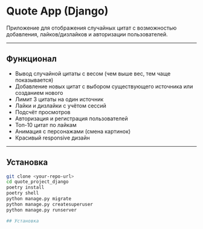 # Quote App (Django)

Приложение для отображения случайных цитат с возможностью добавления, лайков/дизлайков и авторизации пользователей.

---

## Функционал

- Вывод случайной цитаты с весом (чем выше вес, тем чаще показывается)
- Добавление новых цитат с выбором существующего источника или созданием нового
- Лимит 3 цитаты на один источник
- Лайки и дизлайки с учётом сессий
- Подсчёт просмотров
- Авторизация и регистрация пользователей
- Топ-10 цитат по лайкам
- Анимация с персонажами (смена картинок)
- Красивый responsive дизайн

---

## Установка

```bash
git clone <your-repo-url>
cd quote_project_django
poetry install
poetry shell
python manage.py migrate
python manage.py createsuperuser
python manage.py runserver

## Установка